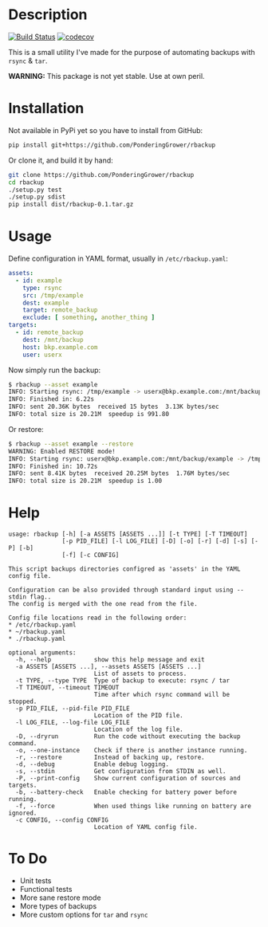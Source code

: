 # Description

[![Build Status](https://travis-ci.org/PonderingGrower/rbackup.svg?branch=master)](https://travis-ci.org/PonderingGrower/rbackup) [![codecov](https://codecov.io/gh/PonderingGrower/rbackup/branch/master/graph/badge.svg)](https://codecov.io/gh/PonderingGrower/rbackup)

This is a small utility I've made for the purpose of automating backups with `rsync` & `tar`.

**WARNING:** This package is not yet stable. Use at own peril.

# Installation

Not available in PyPi yet so you have to install from GitHub:

```bash
pip install git+https://github.com/PonderingGrower/rbackup
```

Or clone it, and build it by hand:

```bash
git clone https://github.com/PonderingGrower/rbackup
cd rbackup
./setup.py test
./setup.py sdist
pip install dist/rbackup-0.1.tar.gz
```

# Usage

Define configuration in YAML format, usually in `/etc/rbackup.yaml`:

```yaml
assets:
  - id: example
    type: rsync
    src: /tmp/example
    dest: example
    target: remote_backup
    exclude: [ something, another_thing ]
targets:
  - id: remote_backup
    dest: /mnt/backup
    host: bkp.example.com
    user: userx
```

Now simply run the backup:

```bash
$ rbackup --asset example
INFO: Starting rsync: /tmp/example -> userx@bkp.example.com:/mnt/backup/example
INFO: Finished in: 6.22s
INFO: sent 20.36K bytes  received 15 bytes  3.13K bytes/sec
INFO: total size is 20.21M  speedup is 991.80
```

Or restore:

```bash
$ rbackup --asset example --restore
WARNING: Enabled RESTORE mode!
INFO: Starting rsync: userx@bkp.example.com:/mnt/backup/example -> /tmp/example
INFO: Finished in: 10.72s
INFO: sent 8.41K bytes  received 20.25M bytes  1.76M bytes/sec
INFO: total size is 20.21M  speedup is 1.00
```

# Help

```
usage: rbackup [-h] [-a ASSETS [ASSETS ...]] [-t TYPE] [-T TIMEOUT]
               [-p PID_FILE] [-l LOG_FILE] [-D] [-o] [-r] [-d] [-s] [-P] [-b]
               [-f] [-c CONFIG]

This script backups directories configred as 'assets' in the YAML config file.

Configuration can be also provided through standard input using --stdin flag..
The config is merged with the one read from the file.

Config file locations read in the following order:
* /etc/rbackup.yaml
* ~/rbackup.yaml
* ./rbackup.yaml

optional arguments:
  -h, --help            show this help message and exit
  -a ASSETS [ASSETS ...], --assets ASSETS [ASSETS ...]
                        List of assets to process.
  -t TYPE, --type TYPE  Type of backup to execute: rsync / tar
  -T TIMEOUT, --timeout TIMEOUT
                        Time after which rsync command will be stopped.
  -p PID_FILE, --pid-file PID_FILE
                        Location of the PID file.
  -l LOG_FILE, --log-file LOG_FILE
                        Location of the log file.
  -D, --dryrun          Run the code without executing the backup command.
  -o, --one-instance    Check if there is another instance running.
  -r, --restore         Instead of backing up, restore.
  -d, --debug           Enable debug logging.
  -s, --stdin           Get configuration from STDIN as well.
  -P, --print-config    Show current configuration of sources and targets.
  -b, --battery-check   Enable checking for battery power before running.
  -f, --force           When used things like running on battery are ignored.
  -c CONFIG, --config CONFIG
                        Location of YAML config file.
```

# To Do

* Unit tests
* Functional tests
* More sane restore mode
* More types of backups
* More custom options for `tar` and `rsync`
